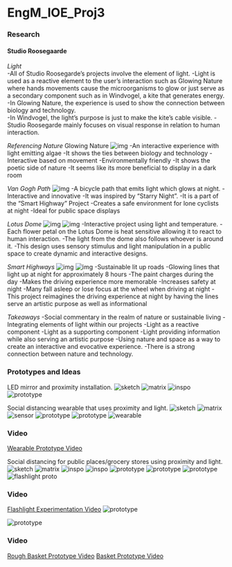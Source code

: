 # EngM_IOE_Proj3

### Research
#### Studio Roosegaarde

*Light*  
-All of Studio Roosegarde’s projects involve the element of light. 
-Light is used as a reactive element to the user’s interaction such as Glowing Nature where hands movements cause the microorganisms to glow or just serve as a secondary component such as in Windvogel, a kite that generates energy. 
  -In Glowing Nature, the experience is used to show the connection between biology and technology.    
  -In Windvogel, the light’s purpose is just to make the kite’s cable visible. 
-Studio Roosegarde mainly focuses on visual response in relation to human interaction. 

*Referencing Nature*
Glowing Nature
![img](https://github.com/yoyomomo/EngM_IOE_Proj3/blob/main/ioe_proj3/img1.png)
-An interactive experience with light emitting algae
-It shows the ties between biology and technology
-Interactive based on movement 
-Environmentally friendly
-It shows the poetic side of nature
-It seems like its more beneficial to display in a dark room

*Van Gogh Path*
![img](https://github.com/yoyomomo/EngM_IOE_Proj3/blob/main/ioe_proj3/img.png)
-A bicycle path that emits light which glows at night. 
-Interactive and innovative
-It was inspired by “Starry Night”.
-It is a part of the “Smart Highway” Project
-Creates a safe environment for lone cyclists at night
-Ideal for public space displays

*Lotus Dome*
![img](https://github.com/yoyomomo/EngM_IOE_Proj3/blob/main/ioe_proj3/img3.png)
![img](https://github.com/yoyomomo/EngM_IOE_Proj3/blob/main/ioe_proj3/img3.png)
-Interactive project using light and temperature.
-Each flower petal on the Lotus Dome is heat sensitive allowing it to react to human interaction.
-The light from the dome also follows whoever is around it. 
-This design uses sensory stimulus and light manipulation in a public space to create dynamic and interactive designs.

*Smart Highways*
![img](https://github.com/yoyomomo/EngM_IOE_Proj3/blob/main/ioe_proj3/img4.png)
![img](https://github.com/yoyomomo/EngM_IOE_Proj3/blob/main/ioe_proj3/img5.png)
-Sustainable lit up roads
  -Glowing lines that light up at night for approximately 8 hours
  -The paint charges during the day
-Makes the driving experience more memorable
-Increases safety at night
-Many fall asleep or lose focus at the wheel when driving at night
-This project reimagines the driving experience at night by having the lines serve an artistic purpose as well as informational

*Takeaways*
-Social commentary in the realm of nature or sustainable living
-Integrating elements of light within our projects
  -Light as a reactive component
  -Light as a supporting component
-Light providing information while also serving an artistic purpose
-Using nature and space as a way to create an interactive and evocative experience.
-There is a strong connection between nature and technology.


### Prototypes and Ideas
LED mirror and proximity installation.
![sketch](https://github.com/yoyomomo/EngM_IOE_Proj3/blob/main/ioe_proj3/sketch1.jpg)
![matrix](https://github.com/yoyomomo/EngM_IOE_Proj3/blob/main/ioe_proj3/matrix1.png)
![inspo](https://github.com/yoyomomo/EngM_IOE_Proj3/blob/main/ioe_proj3/img.png)
![prototype](https://github.com/yoyomomo/EngM_IOE_Proj3/blob/main/ioe_proj3/prototype1.png)

Social distancing wearable that uses proximity and light.
![sketch](https://github.com/yoyomomo/EngM_IOE_Proj3/blob/main/ioe_proj3/sketch2.jpg)
![matrix](https://github.com/yoyomomo/EngM_IOE_Proj3/blob/main/ioe_proj3/matrix2.png)
![sensor](https://github.com/yoyomomo/EngM_IOE_Proj3/blob/main/ioe_proj3/sensor.jpg)
![prototype](https://github.com/yoyomomo/EngM_IOE_Proj3/blob/main/ioe_proj3/socialDistanceProto2.png)
![prototype](https://github.com/yoyomomo/EngM_IOE_Proj3/blob/main/ioe_proj3/socialDistanceProto1.png)
![wearable](https://github.com/yoyomomo/EngM_IOE_Proj3/blob/main/ioe_proj3/wearable.jpg)
### Video
[Wearable Prototype Video](https://youtu.be/g0b3jFRxAaI)

Social distancing for public places/grocery stores using proximity and light.
![sketch](https://github.com/yoyomomo/EngM_IOE_Proj3/blob/main/ioe_proj3/sketch3.jpg)
![matrix](https://github.com/yoyomomo/EngM_IOE_Proj3/blob/main/ioe_proj3/matrix3.png)
![inspo](https://github.com/yoyomomo/EngM_IOE_Proj3/blob/main/ioe_proj3/img1.png)
![inspo](https://github.com/yoyomomo/EngM_IOE_Proj3/blob/main/ioe_proj3/img4.png)
![prototype](https://github.com/yoyomomo/EngM_IOE_Proj3/blob/main/ioe_proj3/groceryProto1.png)
![prototype](https://github.com/yoyomomo/EngM_IOE_Proj3/blob/main/ioe_proj3/groceryProto2.png)
![prototype](https://github.com/yoyomomo/EngM_IOE_Proj3/blob/main/ioe_proj3/groceryProto3.png)
![flashlight proto](https://github.com/yoyomomo/EngM_IOE_Proj3/blob/main/ioe_proj3/flashlight.jpg)
### Video
[Flashlight Experimentation Video](https://youtu.be/DQlSCTV57ZM)
![prototype](https://github.com/yoyomomo/EngM_IOE_Proj3/blob/main/ioe_proj3/proto.png)

![prototype](https://github.com/yoyomomo/EngM_IOE_Proj3/blob/main/ioe_proj3/ae.png)
### Video
[Rough Basket Prototype Video](https://youtu.be/5TZwPlmc-us)
[Basket Prototype Video](https://youtu.be/ZmqLIr8ktWs)




